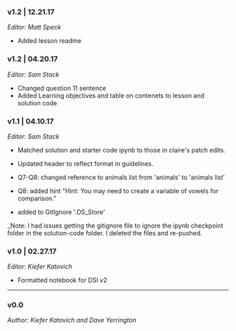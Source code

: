 ### v1.2 | 12.21.17

_Editor: Matt Speck_

- Added lesson readme

### v1.2 | 04.20.17

_Editor: Sam Stack_

- Changed question 11 sentence
- Added Learning objectives and table on contenets to lesson and solution code


### v1.1 | 04.10.17

_Editor: Sam Stack_

- Matched solution and starter code ipynb to those in claire's patch edits.

- Updated header to reflect format in guidelines.

- Q7-Q8: changed reference to animals list from 'animals' to 'animals list'
- Q8: added hint "Hint: You may need to create a variable of vowels for comparison."

- added to GitIgnore '.DS_Store' 

_Note: I had issues getting the gitignore file to ignore the ipynb checkpoint folder in the solution-code folder.  I deleted the files and re-pushed.  

### v1.0 | 02.27.17

_Editor: Kiefer Katovich_

- Formatted notebook for DSI v2

---

### v0.0

_Author: Kiefer Katovich and Dave Yerrington_
